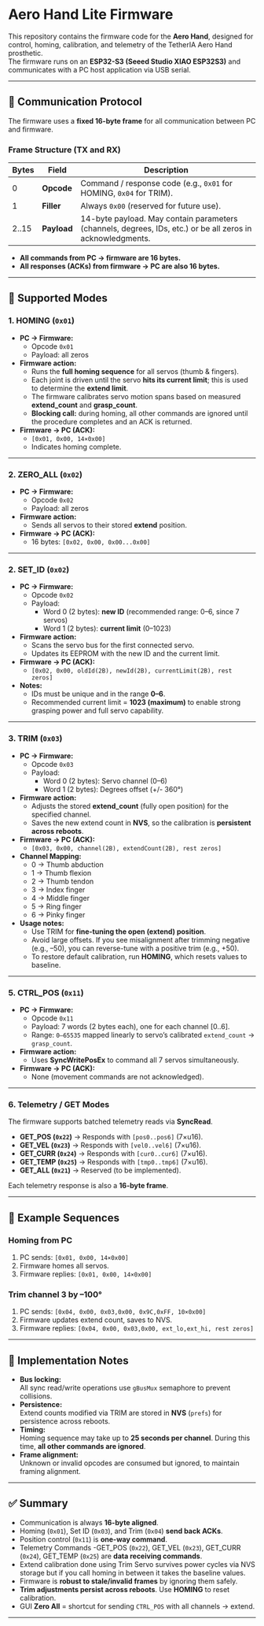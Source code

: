 # Aero Hand Lite Firmware

This repository contains the firmware code for the **Aero Hand**, designed for control, homing, calibration, and telemetry of the TetherIA Aero Hand prosthetic.  
The firmware runs on an **ESP32-S3 (Seeed Studio XIAO ESP32S3)** and communicates with a PC host application via USB serial.

---

## 🔌 Communication Protocol

The firmware uses a **fixed 16-byte frame** for all communication between PC and firmware.

### Frame Structure (TX and RX)
| Bytes     | Field            | Description                                                                 |
|-----------|-----------------|-----------------------------------------------------------------------------|
| 0         | **Opcode**      | Command / response code (e.g., `0x01` for HOMING, `0x04` for TRIM).         |
| 1         | **Filler**      | Always `0x00` (reserved for future use).                                    |
| 2..15     | **Payload**     | 14-byte payload. May contain parameters (channels, degrees, IDs, etc.) or be all zeros in acknowledgments. |

- **All commands from PC → firmware are 16 bytes.**  
- **All responses (ACKs) from firmware → PC are also 16 bytes.**

---

## 🚀 Supported Modes

### 1. HOMING (`0x01`)
- **PC → Firmware:**  
  - Opcode `0x01`  
  - Payload: all zeros  
- **Firmware action:**  
  - Runs the **full homing sequence** for all servos (thumb & fingers).  
  - Each joint is driven until the servo **hits its current limit**; this is used to determine the **extend limit**.  
  - The firmware calibrates servo motion spans based on measured **extend_count** and **grasp_count**.  
  - **Blocking call:** during homing, all other commands are ignored until the procedure completes and an ACK is returned.  
- **Firmware → PC (ACK):**  
  - `[0x01, 0x00, 14×0x00]`  
  - Indicates homing complete.

---

### 2. ZERO_ALL (`0x02`)
- **PC → Firmware:**  
  - Opcode `0x02`  
  - Payload: all zeros  
- **Firmware action:**  
  - Sends all servos to their stored **extend** position.  
- **Firmware → PC (ACK):**  
  - 16 bytes: `[0x02, 0x00, 0x00...0x00]`

---

### 2. SET_ID (`0x02`)
- **PC → Firmware:**  
  - Opcode `0x02`  
  - Payload:  
    - Word 0 (2 bytes): **new ID** (recommended range: 0–6, since 7 servos)  
    - Word 1 (2 bytes): **current limit** (0–1023)  
- **Firmware action:**  
  - Scans the servo bus for the first connected servo.  
  - Updates its EEPROM with the new ID and the current limit.  
- **Firmware → PC (ACK):**  
  - `[0x02, 0x00, oldId(2B), newId(2B), currentLimit(2B), rest zeros]`  
- **Notes:**  
  - IDs must be unique and in the range **0–6**.  
  - Recommended current limit = **1023 (maximum)** to enable strong grasping power and full servo capability.


---

### 3. TRIM (`0x03`)
- **PC → Firmware:**  
  - Opcode `0x03`  
  - Payload:  
    - Word 0 (2 bytes): Servo channel (0–6)  
    - Word 1 (2 bytes): Degrees offset (+/- 360°)  
- **Firmware action:**  
  - Adjusts the stored **extend_count** (fully open position) for the specified channel.  
  - Saves the new extend count in **NVS**, so the calibration is **persistent across reboots**.  
- **Firmware → PC (ACK):**  
  - `[0x03, 0x00, channel(2B), extendCount(2B), rest zeros]`  
- **Channel Mapping:**  
  - 0 → Thumb abduction  
  - 1 → Thumb flexion  
  - 2 → Thumb tendon  
  - 3 → Index finger  
  - 4 → Middle finger  
  - 5 → Ring finger  
  - 6 → Pinky finger  
- **Usage notes:**  
  - Use TRIM for **fine-tuning the open (extend) position**.  
  - Avoid large offsets. If you see misalignment after trimming negative (e.g., –50), you can reverse-tune with a positive trim (e.g., +50).  
  - To restore default calibration, run **HOMING**, which resets values to baseline.

---


### 5. CTRL_POS (`0x11`)
- **PC → Firmware:**  
  - Opcode `0x11`  
  - Payload: 7 words (2 bytes each), one for each channel [0..6].  
  - Range: `0–65535` mapped linearly to servo’s calibrated `extend_count` → `grasp_count`.  
- **Firmware action:**  
  - Uses **SyncWritePosEx** to command all 7 servos simultaneously.  
- **Firmware → PC (ACK):**  
  - None (movement commands are not acknowledged).  

---

### 6. Telemetry / GET Modes
The firmware supports batched telemetry reads via **SyncRead**.

- **GET_POS (`0x22`)** → Responds with `[pos0..pos6]` (7×u16).  
- **GET_VEL (`0x23`)** → Responds with `[vel0..vel6]` (7×u16).  
- **GET_CURR (`0x24`)** → Responds with `[cur0..cur6]` (7×u16).  
- **GET_TEMP (`0x25`)** → Responds with `[tmp0..tmp6]` (7×u16).  
- **GET_ALL (`0x21`)** → Reserved (to be implemented).  

Each telemetry response is also a **16-byte frame**.

---

## 📜 Example Sequences

### Homing from PC
1. PC sends: `[0x01, 0x00, 14×0x00]`  
2. Firmware homes all servos.  
3. Firmware replies: `[0x01, 0x00, 14×0x00]`  

### Trim channel 3 by –100°
1. PC sends: `[0x04, 0x00, 0x03,0x00, 0x9C,0xFF, 10×0x00]`  
2. Firmware updates extend count, saves to NVS.  
3. Firmware replies: `[0x04, 0x00, 0x03,0x00, ext_lo,ext_hi, rest zeros]`

---

## 🧩 Implementation Notes
- **Bus locking:**  
  All sync read/write operations use `gBusMux` semaphore to prevent collisions.  
- **Persistence:**  
  Extend counts modified via TRIM are stored in **NVS** (`prefs`) for persistence across reboots.  
- **Timing:**  
  Homing sequence may take up to **25 seconds per channel**. During this time, **all other commands are ignored**.  
- **Frame alignment:**  
  Unknown or invalid opcodes are consumed but ignored, to maintain framing alignment.

---

## ✅ Summary
- Communication is always **16-byte aligned**.  
- Homing (`0x01`), Set ID (`0x03`), and Trim (`0x04`) **send back ACKs**.  
- Position control (`0x11`) is **one-way command**.
- Telemetry Commands -GET_POS (`0x22`), GET_VEL (`0x23`), GET_CURR (`0x24`), GET_TEMP (`0x25`) are **data receiving commands**.
- Extend calibration done using Trim Servo survives power cycles via NVS storage but if you call homing in between it takes the baseline values.  
- Firmware is **robust to stale/invalid frames** by ignoring them safely.  
- **Trim adjustments persist across reboots**. Use **HOMING** to reset calibration.  
- GUI **Zero All** = shortcut for sending `CTRL_POS` with all channels → extend.  

---
